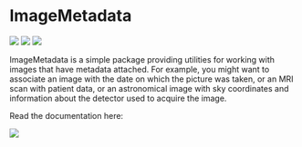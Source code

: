 # ImageMetadata

[![][action-img]][action-url]
[![][pkgeval-img]][pkgeval-url]
[![][codecov-img]][codecov-url]

ImageMetadata is a simple package providing utilities for working with
images that have metadata attached. For example, you might want to
associate an image with the date on which the picture was taken, or an
MRI scan with patient data, or an astronomical image with sky
coordinates and information about the detector used to acquire the
image.

Read the documentation here:

[![](https://img.shields.io/badge/docs-latest-blue.svg)](https://juliaimages.org/latest/pkgs/metadata/)

<!-- URLS -->

[pkgeval-img]: https://juliaci.github.io/NanosoldierReports/pkgeval_badges/I/ImageMetadata.svg
[pkgeval-url]: https://juliaci.github.io/NanosoldierReports/pkgeval_badges/report.html
[action-img]: https://github.com/JuliaImages/ImageMetadata.jl/workflows/Unit%20test/badge.svg
[action-url]: https://github.com/JuliaImages/ImageMetadata.jl/actions
[codecov-img]: http://codecov.io/github/JuliaImages/ImageMetadata.jl/coverage.svg?branch=master
[codecov-url]: http://codecov.io/github/JuliaImages/ImageMetadata.jl?branch=master
